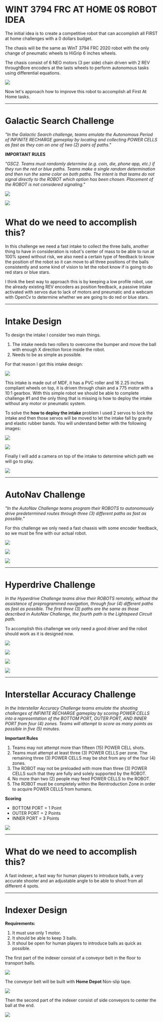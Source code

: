 # **WINT 3794 FRC AT HOME 0$ ROBOT IDEA**

The initial idea is to create a competitive robot that can accomplish all FIRST at home challenges with a 0 dollars budget.

The chasis will be the same as WinT 3794 FRC 2020 robot with the only change of pneumatic wheels to HiGrip 6 inches wheels.

The chasis consist of 6 NEO motors (3 per side) chain driven with 2 REV throughBore encoders at the lasts wheels to perform autonomous tasks using differential equations.

![](https://github.com/PaoloReyes254/FRC_At_Home_2021/blob/master/Images/Chasis.JPG?raw=true)

Now let's approach how to improve this robot to accomplish all First At Home tasks.

---
# **Galactic Search Challenge**

*"In the Galactic Search challenge, teams emulate the Autonomous Period of INFINITE RECHARGE
gameplay by locating and collecting POWER CELLS as fast as they can on one of two (2) pairs of paths."*

**IMPORTANT RULES**

*"GSC2. Teams must randomly determine (e.g. coin, die, phone app, etc.) if they run the red or blue paths.
Teams make a single random determination and then run the same color on both paths.
The intent is that teams do not signal directly to the ROBOT which option has been
chosen. Placement of the ROBOT is not considered signaling."*

![](https://github.com/PaoloReyes254/FRC_At_Home_2021/blob/master/Images/PathA%20Galactic.PNG?raw=true)

![](https://github.com/PaoloReyes254/FRC_At_Home_2021/blob/master/Images/PathB%20Galactic.PNG?raw=true)

# What do we need to accomplish this?

In this challenge we need a fast intake to collect the three balls, another thing to have in consideration is robot's center of mass to be able to run at 100% speed without risk, we also need a certain type of feedback to know the position of the robot so it can move to all three positions of the balls consistently and some kind of vision to let the robot know if is going to do red stars or blue stars.

I think the best way to approach this is by keeping a low profile robot, use the already existing REV encoders as position feedback, a passive intake activated with servos due to lack of motors and pneumatic and a webcam with OpenCv to determine whether we are going to do red or blue stars.

---
# Intake Design
To design the intake I consider two main things.

1. The intake needs two rollers to overcome the bumper and move the ball with enough X direction force inside the robot.
1. Needs to be as simple as possible.

For that reason I got this intake design:

![](https://github.com/PaoloReyes254/FRC_At_Home_2021/blob/master/Images/Intake.JPG?raw=true)

This intake is made out of MDF, it has a PVC roller and 16 2.25 inches compliant wheels on top, it is driven through chain and a 775 motor with a 10:1 gearbox.
With this simple robot we should be able to complete challenge #1 and the only thing that is missing is how to deploy the intake without any motor or pneumatic system.

To solve the **how to deploy the intake** problem I used 2 servos to lock the intake and then those servos will be moved to let the intake fall by gravity and elastic rubber bands.
You will understand better with the following images:

![](https://github.com/PaoloReyes254/FRC_At_Home_2021/blob/master/Images/Intake%20Seguros.JPG?raw=true)

![](https://github.com/PaoloReyes254/FRC_At_Home_2021/blob/master/Images/IntakeFRC.gif?raw=true)

Finally I will add a camera on top of the intake to determine which path we will go to play.

![](https://github.com/PaoloReyes254/FRC_At_Home_2021/blob/master/Images/Camera.JPG?raw=true)

---
# **AutoNav Challenge**

*"In the AutoNav Challenge teams program their ROBOTS to autonomously drive predetermined routes
through three (3) different paths as fast as possible."*

For this challenge we only need a fast chassis with some encoder feedback, so we must be fine with our actual robot.

![](https://github.com/PaoloReyes254/FRC_At_Home_2021/blob/master/Images/Barrel%20Racing%20Path.PNG?raw=true)

![](https://github.com/PaoloReyes254/FRC_At_Home_2021/blob/master/Images/Slalom%20Path.PNG?raw=true)

![](https://github.com/PaoloReyes254/FRC_At_Home_2021/blob/master/Images/Bounce%20Path.PNG?raw=true)

---
# **Hyperdrive Challenge**

*In the Hyperdrive Challenge teams drive their ROBOTS remotely, without the assistance of preprogrammed navigation, through four (4) different paths as fast as possible. The first three (3) paths are
the same as those described in AutoNav Challenge, the fourth path is the Lightspeed Circuit path.*

To accomplish this challenge we only need a good driver and the robot should work as it is designed now.

![](https://github.com/PaoloReyes254/FRC_At_Home_2021/blob/master/Images/Barrel%20Racing%20Path.PNG?raw=true)

![](https://github.com/PaoloReyes254/FRC_At_Home_2021/blob/master/Images/Slalom%20Path.PNG?raw=true)

![](https://github.com/PaoloReyes254/FRC_At_Home_2021/blob/master/Images/Bounce%20Path.PNG?raw=true)

![](https://github.com/PaoloReyes254/FRC_At_Home_2021/blob/master/Images/LightSpeed.PNG?raw=true)

---

# **Interstellar Accuracy Challenge**

*In the Interstellar Accuracy Challenge teams emulate the shooting challenges of INFINITE RECHARGE
gameplay by scoring POWER CELLS into a representation of the BOTTOM PORT, OUTER PORT, AND
INNER PORT from four (4) zones. Teams will attempt to score as many points as possible in five (5)
minutes.*

**Important Rules**

1. Teams may not attempt more than fifteen (15) POWER CELL shots.
1. Teams must attempt at least three (3) POWER CELLS per zone. The remaining three (3)
POWER CELLS may be shot from any of the four (4) zones.
1. The ROBOT may not be preloaded with more than three (3) POWER CELLS such that they are
fully and solely supported by the ROBOT.
1. No more than two (2) people may feed POWER CELLS to the ROBOT.
1. The ROBOT must be completely within the Reintroduction Zone in order to acquire POWER
CELLS from humans.

**Scoring**

- BOTTOM PORT = 1 Point
- OUTER PORT = 2 Points
- INNER PORT = 3 Points

![](https://github.com/PaoloReyes254/FRC_At_Home_2021/blob/master/Images/Field.PNG?raw=true)

---
# What do we need to accomplish this?

A fast indexer, a fast way for human players to introduce balls, a very accurate shooter and an adjustable angle to be able to shoot from all different 4 spots.

---
# Indexer Design
**Requirements:**

1. It must use only 1 motor.
1. It should be able to keep 3 balls.
1. It shoul be open for human players to introduce balls as quick as possible. 

The first part of the indexer consist of a conveyor belt in the floor to transport balls.

![](https://github.com/PaoloReyes254/FRC_At_Home_2021/blob/master/Images/Caminadora.JPG?raw=true)

The conveyor belt will be built with **Home Depot** Non-slip tape.

![](https://cdn.homedepot.com.mx/productos/723546/723546-z.jpg)

Then the second part of the indexer consist of side conveyors to center the ball at the end.

![](https://github.com/PaoloReyes254/FRC_At_Home_2021/blob/master/Images/Indexer.JPG?raw=true)